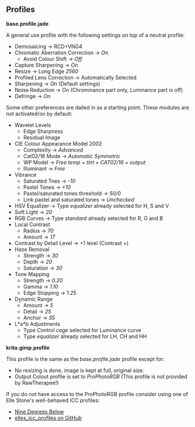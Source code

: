 ## Profiles

**base.profile.jade**

A general use profile with the following settings on top of a neutral profile:

- Demosaicing -> RCD+VNG4
- Chromatic Aberration Correction -> *On*
  - Avoid Colour Shift -> *Off*
- Capture Sharpening -> *On*
- Resize -> Long Edge *2560*
- Profiled Lens Correction -> Automatically Selected
- Sharpening -> *On* (Default settings)
- Noise Reduction -> *On* (Chrominance part only, Luminance part is off)
- Defringe -> *On*

Some other preferences are dailed in as a starting point. These modules are not activated/on by default:

- Wavelet Levels
  - Edge Sharpness
  - Residual Image
- CIE Colour Appearance Model 2002
  - Complexity -> *Advanced*
  - Cat02/16 Mode -> *Automatic Symmetric*
  - WP Model -> *Free temp + tint + CAT02/16 + output*
  - Illuminant -> *Free*
- Vibrance
  - Saturated Tnes -> *-10*
  - Pastel Tones -> *+10*
  - Pastel/saturated tones threshold -> *50/0*
  - Link pastel and saturated tones -> *Unchecked*
- HSV Equalizer -> Type *equalizer* already selected for H, S and V
- Soft Light -> *20*
- RGB Curves -> Type *standard* already selected for R, G and B
- Local Contrast
  - Radius -> *70*
  - Amount -> *17*
- Contrast by Detail Level -> +1 level (Contrast +)
- Haze Removal
  - Strength -> *30*
  - Depth -> *20*
  - Saturation -> *30*
- Tone Mapping
  - Strength -> *0.20*
  - Gamma -> *1.10*
  - Edge Stopping -> *1.25*
- Dynamic Range
  - Amount -> *5*
  - Detail -> *25*
  - Anchor -> *35*
- L\*a\*b Adjustments
  - Type *Control cage* selected for Luminance curve
  - Type *equalizer* already selected for LH, CH and HH

**krita.gimp.profile**

This profile is the same as the *base.profile.jade* profile except for:
 - No resizing is done, image is kept at full, original size.
 - Output Colout profile is set to *ProPhotoRGB* (This profile is not provided by RawTherapee!)

If you do not have access to the ProPhotoRGB profile consider using one of Elle Stone's well-behaved ICC profiles:
- [Nine Degrees Below](https://ninedegreesbelow.com/photography/lcms-make-icc-profiles.html)
- [elles_icc_profiles on GitHub](https://github.com/ellelstone/elles_icc_profiles)

